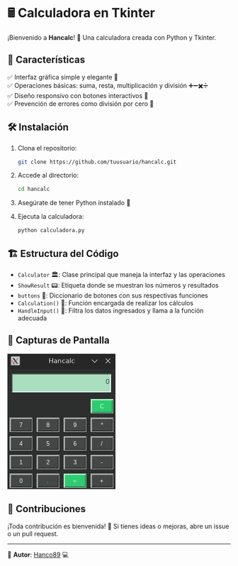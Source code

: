 # 🖩 Calculadora en Tkinter

¡Bienvenido a **Hancalc**! 🎉 Una calculadora creada con Python y Tkinter.

## 🚀 Características
✅ Interfaz gráfica simple y elegante 🎨  
✅ Operaciones básicas: suma, resta, multiplicación y división ➕➖✖️➗  
✅ Diseño responsivo con botones interactivos 🔘  
✅ Prevención de errores como división por cero 🚫  

## 🛠️ Instalación
1. Clona el repositorio:
   ```bash
   git clone https://github.com/tuusuario/hancalc.git
   ```
2. Accede al directorio:
   ```bash
   cd hancalc
   ```
3. Asegúrate de tener Python instalado 🐍

   
4. Ejecuta la calculadora:
   ```bash
   python calculadora.py
   ```

## 🏗️ Estructura del Código
- `Calculator` 🏛️: Clase principal que maneja la interfaz y las operaciones
- `ShowResult` 📟: Etiqueta donde se muestran los números y resultados
- `buttons` 🔢: Diccionario de botones con sus respectivas funciones
- `Calculation()` 🧮: Función encargada de realizar los cálculos
- `HandleInput()` 🎯: Filtra los datos ingresados y llama a la función adecuada

## 📸 Capturas de Pantalla
 ![Interfaz Calculadora](images/hancalc-basic.jpg)

## 🤝 Contribuciones
¡Toda contribución es bienvenida! 🎊 Si tienes ideas o mejoras, abre un issue o un pull request.

---
📌 **Autor**: [Hanco89](https://github.com/hanco89) 💻

